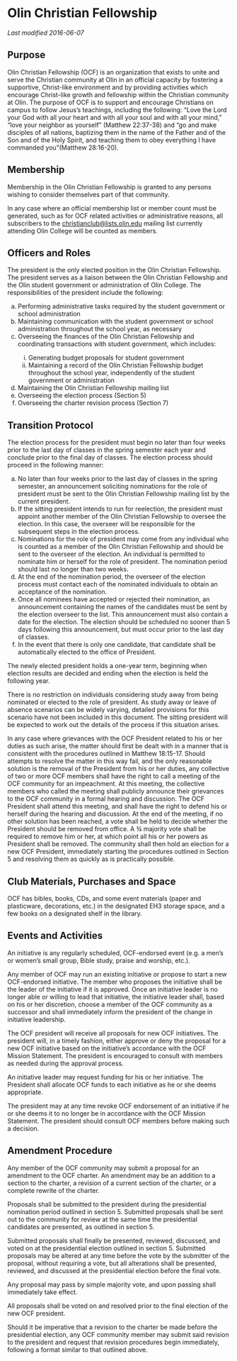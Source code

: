 # Olin Christian Fellowship
*Last modified 2016-06-07*

## Purpose

Olin Christian Fellowship (OCF) is an organization that exists to unite and serve the Christian community at Olin in an official capacity by fostering a supportive, Christ-like environment and by providing activities which encourage Christ-like growth and fellowship within the Christian community at Olin. The purpose of OCF is to support and encourage Christians on campus to follow Jesus’s teachings, including the following: “Love the Lord your God with all your heart and with all your soul and with all your mind,” “love your neighbor as yourself” (Matthew 22:37-38) and “go and make disciples of all nations, baptizing them in the name of the Father and of the Son and of the Holy Spirit, and teaching them to obey everything I have commanded you”(Matthew 28:16-20).

## Membership

Membership in the Olin Christian Fellowship is granted to any persons wishing to consider themselves part of that community.

In any case where an official membership list or member count must be generated, such as for OCF related activities or administrative reasons, all subscribers to the christianclub@lists.olin.edu mailing list currently attending Olin College will be counted as members.

## Officers and Roles

The president is the only elected position in the Olin Christian Fellowship. The president serves as a liaison between the Olin Christian Fellowship and the Olin student government or administration of Olin College. The responsibilities of the president include the following:
<ol type="a">
  <li>Performing administrative tasks required by the student government or school administration</li>
  <li>Maintaining communication with the student government or school administration throughout the school year, as necessary</li>
  <li>Overseeing the finances of the Olin Christian Fellowship and coordinating transactions with student government, which includes:</li>
  <ol type="i">
    <li>Generating budget proposals for student government</li>
    <li>Maintaining a record of the Olin Christian Fellowship budget throughout the school year, independently of the student government or administration</li>
  </ol type="i">
  <li>Maintaining the Olin Christian Fellowship mailing list</li>
  <li>Overseeing the election process (Section 5)</li>
  <li>Overseeing the charter revision process (Section 7)</li>
</ol type="a">

## Transition Protocol

The election process for the president must begin no later than four weeks prior to the last day of classes in the spring semester each year and conclude prior to the final day of classes. The election process should proceed in the following manner: 
<ol type="a">
  <li>No later than four weeks prior to the last day of classes in the spring semester, an announcement soliciting nominations for the role of president must be sent to the Olin Christian Fellowship mailing list by the current president.</li>
  <li>If the sitting president intends to run for reelection, the president must appoint another member of the Olin Christian Fellowship to oversee the election. In this case, the overseer will be responsible for the subsequent steps in the election process.</li>
  <li>Nominations for the role of president may come from any individual who is counted as a member of the Olin Christian Fellowship and should be sent to the overseer of the election. An individual is permitted to nominate him or herself for the role of president. The nomination period should last no longer than two weeks.</li>
  <li>At the end of the nomination period, the overseer of the election process must contact each of the nominated individuals to obtain an acceptance of the nomination.</li>
  <li>Once all nominees have accepted or rejected their nomination, an announcement containing the names of the candidates must be sent by the election overseer to the list. This announcement must also contain a date for the election. The election should be scheduled no sooner than 5 days following this announcement, but must occur prior to the last day of classes.</li>
  <li>In the event that there is only one candidate, that candidate shall be automatically elected to the office of President.</li>
</ol type="a">
The newly elected president holds a one-year term, beginning when election results are decided and ending when the election is held the following year.

There is no restriction on individuals considering study away from being nominated or elected to the role of president. As study away or leave of absence scenarios can be widely varying, detailed provisions for this scenario have not been included in this document. The sitting president will be expected to work out the details of the process if this situation arises.

In any case where grievances with the OCF President related to his or her duties as such arise, the matter should first be dealt with in a manner that is consistent with the procedures outlined in Matthew 18:15-17. Should attempts to resolve the matter in this way fail, and the only reasonable solution is the removal of the President from his or her duties, any collective of two or more OCF members shall have the right to call a meeting of the OCF community for an impeachment. At this meeting, the collective members who called the meeting shall publicly announce their grievances to the OCF community in a formal hearing and discussion. The OCF President shall attend this meeting, and shall have the right to defend his or herself during the hearing and discussion. At the end of the meeting, if no other solution has been reached, a vote shall be held to decide whether the President should be removed from office. A ¾ majority vote shall be required to remove him or her, at which point all his or her powers as President shall be removed. The community shall then hold an election for a new OCF President, immediately starting the procedures outlined in Section 5 and resolving them as quickly as is practically possible.

## Club Materials, Purchases and Space

OCF has bibles, books, CDs, and some event materials (paper and plasticware, decorations, etc.) in the designated EH3 storage space, and a few books on a designated shelf in the library.

## Events and Activities

An initiative is any regularly scheduled, OCF-endorsed event (e.g. a men’s or women’s small group, Bible study, praise and worship, etc.). 

Any member of OCF may run an existing initiative or propose to start a new OCF-endorsed initiative. The member who proposes the initiative shall be the leader of the initiative if it is approved. Once an initiative leader is no longer able or willing to lead that initiative, the initiative leader shall, based on his or her discretion, choose a member of the OCF community as a successor and shall immediately inform the president of the change in initiative leadership.

The OCF president will receive all proposals for new OCF initiatives. The president will, in a timely fashion, either approve or deny the proposal for a new OCF initiative based on the initiative’s accordance with the OCF Mission Statement. The president is encouraged to consult with members as needed during the approval process.

An initiative leader may request funding for his or her initiative. The President shall allocate OCF funds to each initiative as he or she deems appropriate.

The president may at any time revoke OCF endorsement of an initiative if he or she deems it to no longer be in accordance with the OCF Mission Statement. The president should consult OCF members before making such a decision.

## Amendment Procedure

Any member of the OCF community may submit a proposal for an amendment to the OCF charter. An amendment may be an addition to a section to the charter, a revision of a current section of the charter, or a complete rewrite of the charter. 

Proposals shall be submitted to the president during the presidential nomination period outlined in section 5. Submitted proposals shall be sent out to the community for review at the same time the presidential candidates are presented, as outlined in section 5.

Submitted proposals shall finally be presented, reviewed, discussed, and voted on at the presidential election outlined in section 5. Submitted proposals may be altered at any time before the vote by the submitter of the proposal, without requiring a vote, but all alterations shall be presented, reviewed, and discussed at the presidential election before the final vote.

Any proposal may pass by simple majority vote, and upon passing shall immediately take effect.

All proposals shall be voted on and resolved prior to the final election of the new OCF president.

Should it be imperative that a revision to the charter be made before the presidential election, any OCF community member may submit said revision to the president and request that revision procedures begin immediately, following a format similar to that outlined above.
